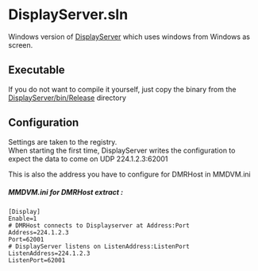 # DisplayServer.sln
Windows version of [DisplayServer](https://github.com/BrandMeister/DisplayServer) which uses windows from Windows as screen.


## Executable
If you do not want to compile it yourself, just copy the binary from the [DisplayServer/bin/Release](DisplayServer/bin/Release) directory


## Configuration
Settings are taken to the registry.  
When starting the first time, DisplayServer writes the configuration to expect the data to come on UDP 224.1.2.3:62001

This is also the address you have to configure for DMRHost in MMDVM.ini

##### MMDVM.ini for DMRHost extract :
```
[Display]
Enable=1
# DMRHost connects to Displayserver at Address:Port
Address=224.1.2.3
Port=62001
# DisplayServer listens on ListenAddress:ListenPort
ListenAddress=224.1.2.3
ListenPort=62001
```

